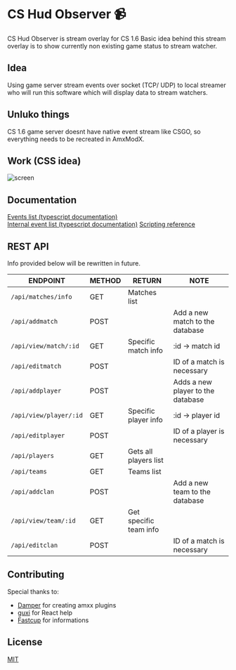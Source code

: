 # CS Hud Observer :video_camera:

CS Hud Observer is stream overlay for CS 1.6 
Basic idea behind this stream overlay is to show currently non existing game status to stream watcher.


## Idea

Using game server stream events over socket (TCP/ UDP) to local streamer who will run this software which will display data to stream watchers.

## Unluko things

CS 1.6 game server doesnt have native event stream like CSGO, so everything needs to be recreated in AmxModX.

## Work (CSS idea)

![screen](https://i.imgur.com/OSqQjtq.png)

## Documentation

[Events list (typescript documentation)](https://github.com/kallefrombosnia/cs-hud-observer/blob/master/docs/EVENTS.md)  
[Internal event list (typescript documentation)](https://github.com/kallefrombosnia/cs-hud-observer/blob/master/docs/INTERNAL_EVENTS.md) 
[Scripting reference](https://github.com/kallefrombosnia/cs-hud-observer/blob/master/game)

## REST API

Info provided below will be rewritten in future.

| ENDPOINT               | METHOD | RETURN                 | NOTE                              |
|------------------------|--------|------------------------|-----------------------------------|
| `/api/matches/info`    | GET    | Matches list           |                                   |
| `/api/addmatch`        | POST   |                        | Add a new match to the database   |
| `/api/view/match/:id`  | GET    | Specific match info    | :id -> match id                   |
| `/api/editmatch`       | POST   |                        | ID of a match is necessary        |
| `/api/addplayer`       | POST   |                        | Adds a new player to the database |
| `/api/view/player/:id` | GET    | Specific player info   | :id -> player id                  |
| `/api/editplayer`      | POST   |                        | ID of a player is necessary       |
| `/api/players`         | GET    | Gets all players list  |                                   |
| `/api/teams`           | GET    | Teams list             |                                   |
| `/api/addclan`         | POST   |                        | Add a new team to the database    |
| `/api/view/team/:id`   | GET    | Get specific team info |                                   |
| `/api/editclan`        | POST   |                        | ID of a match is necessary        |



## Contributing
Special thanks to: 

* [Damper](https://github.com/Bog1sh4) for creating amxx plugins
* [guxi](https://github.com/4nte) for React help
* [Fastcup](https://cs.fastcup.net) for informations


## License
[MIT](https://choosealicense.com/licenses/mit/)